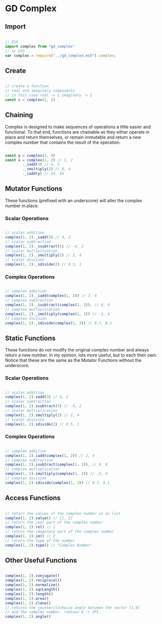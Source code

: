 # GD Complex

## Import

```javascript

// ES6
import complex from "gd_complex"
// or ES5
var complex = require("../gd_complex.es5").complex;

```

## Create

```javascript

// create a function
// real and imaginary components
// in this case real -> 1 imaginary -> 2
const c = complex(1, 2)

```

## Chaining

Complex is designed to make sequences of operations a little easier and functional. To that end, functions are chainable as they either operate in place and return themselves, or remain immutable and return a new complex number that contains the result of the operation.

```javascript

const y = complex(3, 4)
const x = complex(1, 2) // 1, 2
        ._sadd(3) // 4, 2
        ._smultiply(2) // 8, 4
        ._iadd(y) // 24, 16

```

## Mutator Functions

These functions (prefixed with an underscore) will alter the complex number in place. 

### Scalar Operations

```javascript

// scalar addition
complex(1, 2)._sadd(3) // 4, 2
// scalar subtraction
complex(1, 2)._ssubtract(5) // -4, 2
// scalar multiplication
complex(1, 2)._smultiply(2) // 2, 4
// scalar division
complex(1, 2)._sdivide(2) // 0.5, 1

```

### Complex Operations

```javascript

// complex addition
complex(1, 2)._iadd(complex(1, 2)) // 2, 4
// complex subtraction
complex(1, 2)._isubtract(complex(1, 2)), // 0, 0
// complex multiplication
complex(1, 2)._imultiply(complex(1, 2)) // -3, 4
// complex division
complex(1, 2)._idivide(complex(1, 3)) // 0.7, 0.1

```

## Static Functions

These functions do not modify the original complex number and always return a new number. In my opinion, lots more useful, but to each their own. Notice that these are the same as the Mutator Functions without the underscore.

### Scalar Operations

```javascript

// scalar addition
complex(1, 2).sadd(3) // 4, 2
// scalar subtraction
complex(1, 2).ssubtract(5) // -4, 2
// scalar multiplication
complex(1, 2).smultiply(2) // 2, 4
// scalar division
complex(1, 2).sdivide(2) // 0.5, 1

```

### Complex Operations

```javascript

// complex addition
complex(1, 2).iadd(complex(1, 2)) // 2, 4
// complex subtraction
complex(1, 2).isubtract(complex(1, 2)), // 0, 0
// complex multiplication
complex(1, 2).imultiply(complex(1, 2)) // -3, 4
// complex division
complex(1, 2).idivide(complex(1, 3)) // 0.7, 0.1

```

## Access Functions

```javascript

// return the values of the complex number in an list
complex(1, 2).value() // [1, 2]
// return the real part of the complex number
complex(1, 2).re() // 1
// return the imaginary part of the complex number
complex(1, 2).im() // 2
// return the type of the number
complex(1, 2).type() // "Complex Number"

```

## Other Useful Functions

```javascript

complex(1, 2).conjugate()
complex(1, 2).reciprocal()
complex(1, 2).normalize()
complex(1, 2).sqrLength()
complex(1, 2).length()
complex(1, 2).area()
complex(1, 2).clone()
// returns the counterclockwise angle between the vector [1,0]
// and the complex number. radians 0 -> 2PI
complex(1, 2).angle()

```

